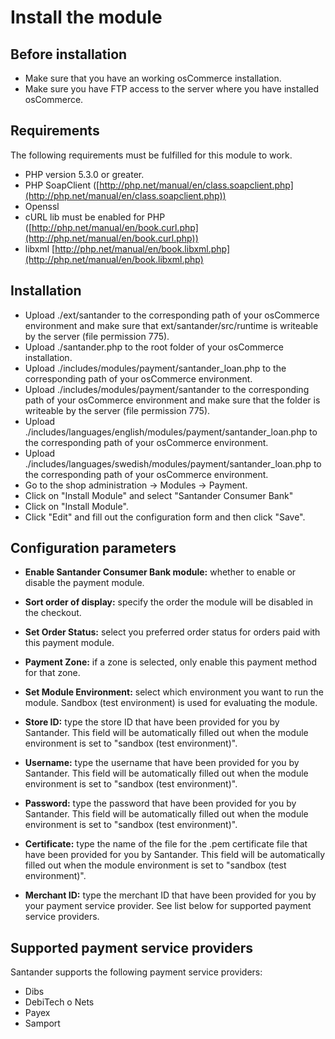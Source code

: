 # Install the module
## Before installation
* Make sure that you have an working osCommerce installation.
* Make sure you have FTP access to the server where you have installed osCommerce.

## Requirements
The following requirements must be fulfilled for this module to work.
* PHP version 5.3.0 or greater.
* PHP SoapClient ([http://php.net/manual/en/class.soapclient.php](http://php.net/manual/en/class.soapclient.php))
* Openssl
* cURL lib must be enabled for PHP ([http://php.net/manual/en/book.curl.php](http://php.net/manual/en/book.curl.php))
* libxml [http://php.net/manual/en/book.libxml.php](http://php.net/manual/en/book.libxml.php)

## Installation
* Upload ./ext/santander to the corresponding path of your osCommerce environment and make sure that ext/santander/src/runtime is writeable by the server (file permission 775).
* Upload ./santander.php to the root folder of your osCommerce installation.
* Upload ./includes/modules/payment/santander_loan.php to the corresponding path of your osCommerce environment.
* Upload ./includes/modules/payment/santander to the corresponding path of your osCommerce environment and make sure that the folder is writeable by the server (file permission 775).
* Upload ./includes/languages/english/modules/payment/santander_loan.php to the corresponding path of your osCommerce environment.
* Upload ./includes/languages/swedish/modules/payment/santander_loan.php to the corresponding path of your osCommerce environment.
* Go to the shop administration -> Modules -> Payment.
* Click on "Install Module" and select "Santander Consumer Bank"
* Click on "Install Module".
* Click "Edit" and fill out the configuration form and then click "Save".

## Configuration parameters
* **Enable Santander Consumer Bank module:** whether to enable or disable the payment module.
* **Sort order of display:** specify the order the module will be disabled in the checkout.
* **Set Order Status:** select you preferred order status for orders paid with this payment module.
* **Payment Zone:** if a zone is selected, only enable this payment method for that zone.
* **Set Module Environment:** select which environment you want to run the module. Sandbox (test environment) is used for evaluating the module.
* **Store ID:** type the store ID that have been provided for you by Santander. This field will be automatically filled out when the module environment is set to "sandbox (test environment)".
* **Username:** type the username that have been provided for you by Santander. This field will be automatically filled out when the module environment is set to "sandbox (test environment)".
* **Password:** type the password that have been provided for you by Santander. This field will be automatically filled out when the module environment is set to "sandbox (test environment)".
* **Certificate:** type the name of the file for the .pem certificate file that have been provided for you by Santander. This field will be automatically filled out when the module environment is set to "sandbox (test environment)".

* **Merchant ID:** type the merchant ID that have been provided for you by your payment service provider. See list below for supported payment service providers.

## Supported payment service providers
Santander supports the following payment service providers:
* Dibs
* DebiTech o Nets
* Payex
* Samport